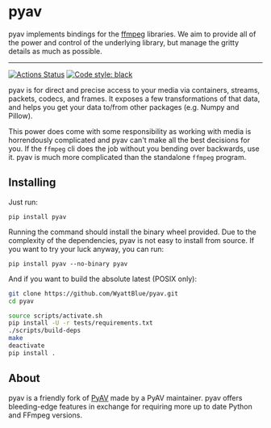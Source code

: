 # pyav
pyav implements bindings for the [ffmpeg](https://ffmpeg.org) libraries. We aim to provide all of the power and control of the underlying library, but manage the gritty details as much as possible.

---
[![Actions Status](https://github.com/WyattBlue/PyAV/workflows/tests/badge.svg)](https://github.com/wyattblue/PyAV/actions?workflow=tests)
<a href="https://github.com/psf/black"><img alt="Code style: black" src="https://img.shields.io/badge/code%20style-black-000000.svg"></a>

pyav is for direct and precise access to your media via containers, streams, packets, codecs, and frames. It exposes a few transformations of that data, and helps you get your data to/from other packages (e.g. Numpy and Pillow).

This power does come with some responsibility as working with media is horrendously complicated and pyav can't make all the best decisions for you. If the `ffmpeg` cli does the job without you bending over backwards, use it. pyav is much more complicated than the standalone `ffmpeg` program.

## Installing
Just run:
```
pip install pyav
```

Running the command should install the binary wheel provided. Due to the complexity of the dependencies, pyav is not easy to install from source. If you want to try your luck anyway, you can run:

```
pip install pyav --no-binary pyav
```

And if you want to build the absolute latest (POSIX only):

```bash
git clone https://github.com/WyattBlue/pyav.git
cd pyav

source scripts/activate.sh
pip install -U -r tests/requirements.txt
./scripts/build-deps
make
deactivate
pip install .
```

## About
pyav is a friendly fork of [PyAV](https://github.com/PyAV-Org/PyAV) made by a PyAV maintainer. pyav offers bleeding-edge features in exchange for requiring more up to date Python and FFmpeg versions.
